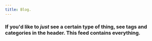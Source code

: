 ```yaml
---
title: Blog.
---
```


### If you'd like to _just_ see a certain type of thing, see tags and categories in the header. This feed contains everything.
